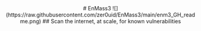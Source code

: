 <center> # EnMass3
![](https://raw.githubusercontent.com/zer0uid/EnMass3/main/enm3_GH_readme.png)
## Scan the internet, at scale, for known vulnerabilities </center>
